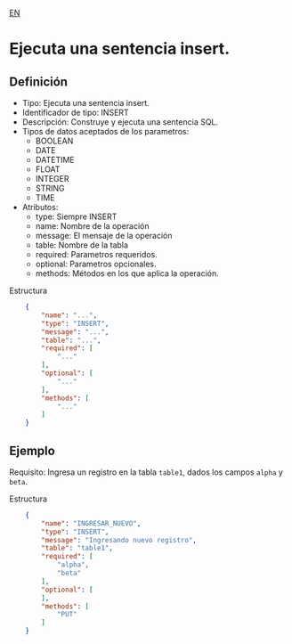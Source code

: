 [EN](INSERT.md)
# Ejecuta una sentencia insert.

## Definición
* Tipo: Ejecuta una sentencia insert.
* Identificador de tipo: INSERT
* Descripción: Construye y ejecuta una sentencia SQL.
* Tipos de datos aceptados de los parametros:
  * BOOLEAN
  * DATE
  * DATETIME
  * FLOAT
  * INTEGER
  * STRING
  * TIME
* Atributos:
  * type: Siempre INSERT
  * name: Nombre de la operación
  * message: El mensaje de la operación
  * table: Nombre de la tabla
  * required: Parametros requeridos.
  * optional: Parametros opcionales.
  * methods: Métodos en los que aplica la operación.

Estructura
```json
	{
		"name": "...",
		"type": "INSERT",
		"message": "...",
		"table": "...",
		"required": [
			"..."
		],
		"optional": [
			"..."
		],
		"methods": [
			"..."
		]
	}
```
## Ejemplo

Requisito: Ingresa un registro en la tabla `table1`, dados los campos `alpha` y `beta`.

Estructura
```json
	{
		"name": "INGRESAR_NUEVO",
		"type": "INSERT",
		"message": "Ingresando nuevo registro",
		"table": "table1",
		"required": [
			"alpha",
			"beta"
		],
		"optional": [
		],
		"methods": [
			"PUT"
		]
	}
```
